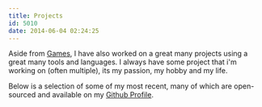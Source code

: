 ```yaml
---
title: Projects
id: 5010
date: 2014-06-04 02:24:25
---
```


Aside from [Games](https://www.mikecann.co.uk/games/), I have also worked on a great many projects using a great many tools and languages. I always have some project that i'm working on (often multiple), its my passion, my hobby and my life.

Below is a selection of some of my most recent, many of which are open-sourced and available on my [Github Profile](https://github.com/mikecann).
